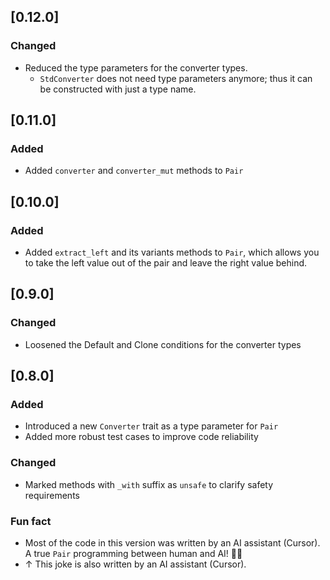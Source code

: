 ## [0.12.0]

### Changed
- Reduced the type parameters for the converter types.
  - `StdConverter` does not need type parameters anymore; thus it can be constructed with just a type name.

## [0.11.0]

### Added
- Added `converter` and `converter_mut` methods to `Pair`

## [0.10.0]

### Added
- Added `extract_left` and its variants methods to `Pair`, which allows you to take the left value out of the pair and leave the right value behind.

## [0.9.0]

### Changed
- Loosened the Default and Clone conditions for the converter types

## [0.8.0]

### Added
- Introduced a new `Converter` trait as a type parameter for `Pair`
- Added more robust test cases to improve code reliability

### Changed
- Marked methods with `_with` suffix as `unsafe` to clarify safety requirements

### Fun fact
- Most of the code in this version was written by an AI assistant (Cursor). A true `Pair` programming between human and AI! 🤖✨
- ↑ This joke is also written by an AI assistant (Cursor).